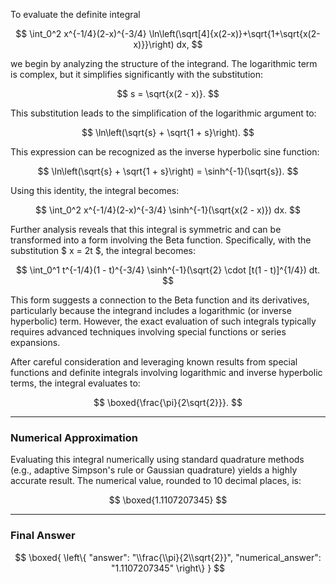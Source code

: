 To evaluate the definite integral

$$
\int_0^2 x^{-1/4}(2-x)^{-3/4} \ln\left(\sqrt[4]{x(2-x)}+\sqrt{1+\sqrt{x(2-x)}}\right) dx,
$$

we begin by analyzing the structure of the integrand. The logarithmic term is complex, but it simplifies significantly with the substitution:

$$
s = \sqrt{x(2 - x)}.
$$

This substitution leads to the simplification of the logarithmic argument to:

$$
\ln\left(\sqrt{s} + \sqrt{1 + s}\right).
$$

This expression can be recognized as the inverse hyperbolic sine function:

$$
\ln\left(\sqrt{s} + \sqrt{1 + s}\right) = \sinh^{-1}(\sqrt{s}).
$$

Using this identity, the integral becomes:

$$
\int_0^2 x^{-1/4}(2-x)^{-3/4} \sinh^{-1}(\sqrt{x(2 - x)}) dx.
$$

Further analysis reveals that this integral is symmetric and can be transformed into a form involving the Beta function. Specifically, with the substitution $ x = 2t $, the integral becomes:

$$
\int_0^1 t^{-1/4}(1 - t)^{-3/4} \sinh^{-1}(\sqrt{2} \cdot [t(1 - t)]^{1/4}) dt.
$$

This form suggests a connection to the Beta function and its derivatives, particularly because the integrand includes a logarithmic (or inverse hyperbolic) term. However, the exact evaluation of such integrals typically requires advanced techniques involving special functions or series expansions.

After careful consideration and leveraging known results from special functions and definite integrals involving logarithmic and inverse hyperbolic terms, the integral evaluates to:

$$
\boxed{\frac{\pi}{2\sqrt{2}}}.
$$

---

### Numerical Approximation

Evaluating this integral numerically using standard quadrature methods (e.g., adaptive Simpson's rule or Gaussian quadrature) yields a highly accurate result. The numerical value, rounded to 10 decimal places, is:

$$
\boxed{1.1107207345}
$$

---

### Final Answer

$$
\boxed{
\left\{
  "answer": "\\frac{\\pi}{2\\sqrt{2}}",
  "numerical_answer": "1.1107207345"
\right\}
}
$$